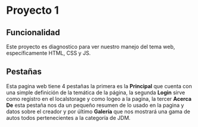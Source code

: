 # Proyecto 1
## <dt>Funcionalidad</dt>
Este proyecto es diagnostico para ver nuestro manejo del tema web, específicamente HTML, CSS y JS.
## <dt>Pestañas</dt>
Esta pagina web tiene 4 pestañas la primera es la <b>Principal</b> que cuenta con una simple definición de la temática de la página, la segunda <b>Login</b> sirve como registro en el localstorage y como logeo a la pagina, la tercer <b>Acerca De</b> esta pestaña nos da un pequeño resumen de lo usado en la pagina y datos sobre el creador y por último <b>Galería</b> que nos mostrará una gama de autos todos pertenecientes a la categoría de JDM.
